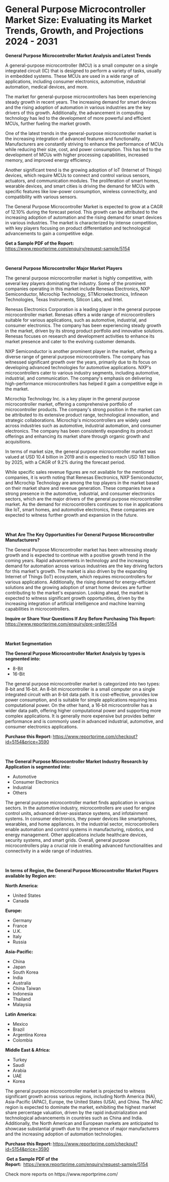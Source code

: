 <p><h1>General Purpose Microcontroller Market Size: Evaluating its Market Trends, Growth, and Projections 2024 - 2031</h1></p><p><strong>General Purpose Microcontroller Market Analysis and Latest Trends</strong></p>
<p><p>A general-purpose microcontroller (MCU) is a small computer on a single integrated circuit (IC) that is designed to perform a variety of tasks, usually in embedded systems. These MCUs are used in a wide range of applications, including consumer electronics, automotive, industrial automation, medical devices, and more.</p><p>The market for general-purpose microcontrollers has been experiencing steady growth in recent years. The increasing demand for smart devices and the rising adoption of automation in various industries are the key drivers of this growth. Additionally, the advancement in computing technology has led to the development of more powerful and efficient MCUs, further fueling the market growth.</p><p>One of the latest trends in the general-purpose microcontroller market is the increasing integration of advanced features and functionality. Manufacturers are constantly striving to enhance the performance of MCUs while reducing their size, cost, and power consumption. This has led to the development of MCUs with higher processing capabilities, increased memory, and improved energy efficiency.</p><p>Another significant trend is the growing adoption of IoT (Internet of Things) devices, which require MCUs to connect and control various sensors, actuators, and communication modules. The proliferation of smart homes, wearable devices, and smart cities is driving the demand for MCUs with specific features like low-power consumption, wireless connectivity, and compatibility with various sensors.</p><p>The General Purpose Microcontroller Market is expected to grow at a CAGR of 12.10% during the forecast period. This growth can be attributed to the increasing adoption of automation and the rising demand for smart devices in various industries. The market is characterized by intense competition, with key players focusing on product differentiation and technological advancements to gain a competitive edge.</p></p>
<p><strong>Get a Sample PDF of the Report:&nbsp;</strong> <a href="https://www.reportprime.com/enquiry/request-sample/5154">https://www.reportprime.com/enquiry/request-sample/5154</a></p>
<p>&nbsp;</p>
<p><strong>General Purpose Microcontroller Major Market Players</strong></p>
<p><p>The general purpose microcontroller market is highly competitive, with several key players dominating the industry. Some of the prominent companies operating in this market include Renesas Electronics, NXP Semiconductor, Microchip Technology, STMicroelectronics, Infineon Technologies, Texas Instruments, Silicon Labs, and Intel.</p><p>Renesas Electronics Corporation is a leading player in the general purpose microcontroller market. Renesas offers a wide range of microcontrollers suitable for various applications, such as automotive, industrial, and consumer electronics. The company has been experiencing steady growth in the market, driven by its strong product portfolio and innovative solutions. Renesas focuses on research and development activities to enhance its market presence and cater to the evolving customer demands.</p><p>NXP Semiconductor is another prominent player in the market, offering a diverse range of general purpose microcontrollers. The company has witnessed significant growth over the years, primarily due to its focus on developing advanced technologies for automotive applications. NXP's microcontrollers cater to various industry segments, including automotive, industrial, and communication. The company's emphasis on delivering high-performance microcontrollers has helped it gain a competitive edge in the market.</p><p>Microchip Technology Inc. is a key player in the general purpose microcontroller market, offering a comprehensive portfolio of microcontroller products. The company's strong position in the market can be attributed to its extensive product range, technological innovation, and strategic collaborations. Microchip's microcontrollers are widely used across industries such as automotive, industrial automation, and consumer electronics. The company has been consistently expanding its product offerings and enhancing its market share through organic growth and acquisitions.</p><p>In terms of market size, the general purpose microcontroller market was valued at USD 10.4 billion in 2019 and is expected to reach USD 18.1 billion by 2025, with a CAGR of 9.2% during the forecast period.</p><p>While specific sales revenue figures are not available for the mentioned companies, it is worth noting that Renesas Electronics, NXP Semiconductor, and Microchip Technology are among the top players in the market based on their market share and revenue generation. These companies have a strong presence in the automotive, industrial, and consumer electronics sectors, which are the major drivers of the general purpose microcontroller market. As the demand for microcontrollers continues to rise in applications like IoT, smart homes, and automotive electronics, these companies are expected to witness further growth and expansion in the future.</p></p>
<p>&nbsp;</p>
<p><strong>What Are The Key Opportunities For General Purpose Microcontroller Manufacturers?</strong></p>
<p><p>The General Purpose Microcontroller market has been witnessing steady growth and is expected to continue with a positive growth trend in the coming years. Rapid advancements in technology and the increasing demand for automation across various industries are the key driving factors for this market's growth. The market is also driven by the expanding Internet of Things (IoT) ecosystem, which requires microcontrollers for various applications. Additionally, the rising demand for energy-efficient solutions and the growing adoption of smart home devices are further contributing to the market's expansion. Looking ahead, the market is expected to witness significant growth opportunities, driven by the increasing integration of artificial intelligence and machine learning capabilities in microcontrollers.</p></p>
<p><strong>Inquire or Share Your Questions If Any Before Purchasing This Report:</strong> <a href="https://www.reportprime.com/enquiry/pre-order/5154">https://www.reportprime.com/enquiry/pre-order/5154</a></p>
<p>&nbsp;</p>
<p><strong>Market Segmentation</strong></p>
<p><strong>The General Purpose Microcontroller Market Analysis by types is segmented into:</strong></p>
<p><ul><li>8-Bit</li><li>16-Bit</li></ul></p>
<p><p>The general purpose microcontroller market is categorized into two types: 8-bit and 16-bit. An 8-bit microcontroller is a small computer on a single integrated circuit with an 8-bit data path. It is cost-effective, provides low power consumption, and is suitable for simple applications requiring less computational power. On the other hand, a 16-bit microcontroller has a wider data path, offering higher computational power and supporting more complex applications. It is generally more expensive but provides better performance and is commonly used in advanced industrial, automotive, and consumer electronics applications.</p></p>
<p><strong>Purchase this Report:&nbsp;</strong><a href="https://www.reportprime.com/checkout?id=5154&price=3590">https://www.reportprime.com/checkout?id=5154&price=3590</a></p>
<p>&nbsp;</p>
<p><strong>The General Purpose Microcontroller Market Industry Research by Application is segmented into:</strong></p>
<p><ul><li>Automotive</li><li>Consumer Electronics</li><li>Industrial</li><li>Others</li></ul></p>
<p><p>The general purpose microcontroller market finds application in various sectors. In the automotive industry, microcontrollers are used for engine control units, advanced driver-assistance systems, and infotainment systems. In consumer electronics, they power devices like smartphones, wearables, and home appliances. In the industrial sector, microcontrollers enable automation and control systems in manufacturing, robotics, and energy management. Other applications include healthcare devices, security systems, and smart grids. Overall, general purpose microcontrollers play a crucial role in enabling advanced functionalities and connectivity in a wide range of industries.</p></p>
<p>&nbsp;</p>
<p><strong>In terms of Region, the General Purpose Microcontroller Market Players available by Region are:</strong></p>
<p>
    <p> <strong> North America: </strong>
        <ul>
            <li>United States</li>
            <li>Canada</li>
        </ul>
        </p> 
    <p> <strong> Europe: </strong>
        <ul>
            <li>Germany</li>
            <li>France</li>
            <li>U.K.</li>
            <li>Italy</li>
            <li>Russia</li>
        </ul>
        </p> 
    <p> <strong> Asia-Pacific: </strong>
        <ul>
            <li>China</li>
            <li>Japan</li>
            <li>South Korea</li>
            <li>India</li>
            <li>Australia</li>
            <li>China Taiwan</li>
            <li>Indonesia</li>
            <li>Thailand</li>
            <li>Malaysia</li>
        </ul>
        </p> 
    <p> <strong> Latin America: </strong>
        <ul>
            <li>Mexico</li>
            <li>Brazil</li>
            <li>Argentina Korea</li>
            <li>Colombia</li>
        </ul>
        </p> 
    <p> <strong> Middle East & Africa: </strong>
        <ul>
            <li>Turkey</li>
            <li>Saudi</li>
            <li>Arabia</li>
            <li>UAE</li>
            <li>Korea</li>
        </ul>
    </p>
    </p>
<p><p>The general purpose microcontroller market is projected to witness significant growth across various regions, including North America (NA), Asia-Pacific (APAC), Europe, the United States (USA), and China. The APAC region is expected to dominate the market, exhibiting the highest market share percentage valuation, driven by the rapid industrialization and technological advancements in countries such as China and India. Additionally, the North American and European markets are anticipated to showcase substantial growth due to the presence of major manufacturers and the increasing adoption of automation technologies.</p></p>
<p><strong>Purchase this Report: </strong><a href="https://www.reportprime.com/checkout?id=5154&price=3590">https://www.reportprime.com/checkout?id=5154&price=3590</a></p>
<p>&nbsp;<strong>Get a Sample PDF of the Report:&nbsp;&nbsp;</strong><a href="https://www.reportprime.com/enquiry/request-sample/5154">https://www.reportprime.com/enquiry/request-sample/5154</a></p>
<p><strong></strong></p>
<p>Check more reports on https://www.reportprime.com/</p>